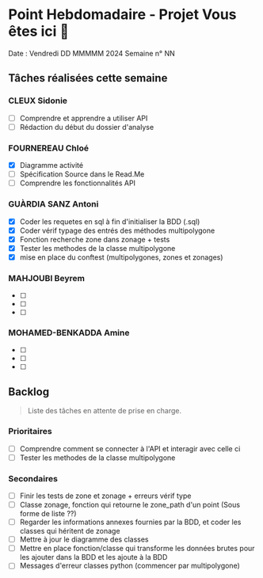# Point Hebdomadaire - Projet Vous êtes ici 🎯

Date : Vendredi DD MMMMM 2024
Semaine n° NN

## Tâches réalisées cette semaine

### CLEUX Sidonie

- [ ] Comprendre et apprendre a utiliser API
- [ ] Rédaction du début du dossier d'analyse

### FOURNEREAU Chloé

- [x] Diagramme activité
- [ ] Spécification Source dans le Read.Me
- [ ] Comprendre les fonctionnalités API 

### GUÀRDIA SANZ Antoni

- [X] Coder les requetes en sql à fin d'initialiser la BDD (.sql)
- [X] Coder vérif typage des entrés des méthodes multipolygone
- [X] Fonction recherche zone dans zonage + tests
- [X] Tester les methodes de la classe multipolygone
- [X] mise en place du conftest (multipolygones, zones et zonages)

###  MAHJOUBI Beyrem

- [ ] 
- [ ] 
- [ ] 


### MOHAMED-BENKADDA Amine

- [ ] 
- [ ] 
- [ ] 


## Backlog

> Liste des tâches en attente de prise en charge.

### Prioritaires

- [ ] Comprendre comment se connecter à l'API et interagir avec celle ci
- [ ] Tester les methodes de la classe multipolygone

### Secondaires

- [ ] Finir les tests de zone et zonage + erreurs vérif type
- [ ] Classe zonage, fonction qui retourne le zone_path d'un point (Sous forme de liste ??)
- [ ] Regarder les informations annexes fournies par la BDD, et coder les classes qui héritent  de zonage
- [ ] Mettre à jour le diagramme des classes 
- [ ] Mettre en place fonction/classe qui transforme les données brutes pour les ajouter dans la BDD et les ajoute à la BDD
- [ ] Messages d'erreur classes python (commencer par multipolygone)
